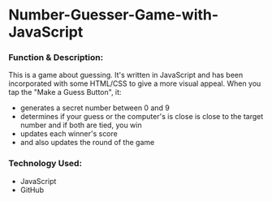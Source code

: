 # Number-Guesser-Game-with-JavaScript

<h3>Function & Description:</h3>
This is a game about guessing. It's written in JavaScript and has been incorporated with some HTML/CSS to give a more visual appeal. When you tap the "Make a Guess Button", it:


- generates a secret number between 0 and 9
- determines if your guess or the computer's is close is close to the target number and if both are tied, you win
- updates each winner's score
- and also updates the round of the game


<h3>Technology Used:</h3>

- JavaScript
- GitHub 

